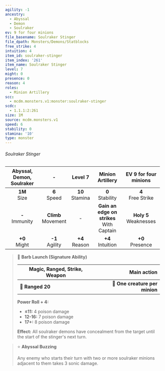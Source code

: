 ```yaml
---
agility: -1
ancestry:
  - Abyssal
  - Demon
  - Soulraker
ev: 9 for four minions
file_basename: Soulraker Stinger
file_dpath: Monsters/Demons/Statblocks
free_strike: 4
intuition: 4
item_id: soulraker-stinger
item_index: '261'
item_name: Soulraker Stinger
level: 7
might: 0
presence: 0
reason: 4
roles:
  - Minion Artillery
scc:
  - mcdm.monsters.v1:monster:soulraker-stinger
scdc:
  - 1.1.1:2:261
size: 1M
source: mcdm.monsters.v1
speed: 6
stability: 0
stamina: '10'
type: monster
---
```


###### Soulraker Stinger

| Abyssal, Demon, Soulraker |            -            |       Level 7       |               Minion Artillery                |   EV 9 for four minions    |
| :-----------------------: | :---------------------: | :-----------------: | :-------------------------------------------: | :------------------------: |
|     **1M**<br/> Size      |    **6**<br/> Speed     | **10**<br/> Stamina |             **0**<br/> Stability              |   **4**<br/> Free Strike   |
|    **-**<br/> Immunity    | **Climb**<br/> Movement |          -          | **Gain an edge on strikes**<br/> With Captain | **Holy 5**<br/> Weaknesses |
|     **+0**<br/> Might     |   **-1**<br/> Agility   | **+4**<br/> Reason  |             **+4**<br/> Intuition             |    **+0**<br/> Presence    |

<!-- -->
> 🏹 **Barb Launch (Signature Ability)**
>
> | **Magic, Ranged, Strike, Weapon** |                **Main action** |
> | --------------------------------- | -----------------------------: |
> | **📏 Ranged 20**                  | **🎯 One creature per minion** |
>
> **Power Roll + 4:**
>
> - **≤11:** 4 poison damage
> - **12-16:** 7 poison damage
> - **17+:** 8 poison damage
>
> **Effect:** All soulraker demons have concealment from the target until the start of the stinger's next turn.

<!-- -->
> ⭐️ **Abyssal Buzzing**
>
> Any enemy who starts their turn with two or more soulraker minions adjacent to them takes 3 sonic damage.
